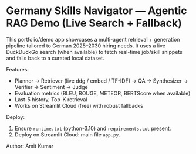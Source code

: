 # Germany Skills Navigator — Agentic RAG Demo (Live Search + Fallback)

This portfolio/demo app showcases a multi-agent retrieval + generation pipeline tailored to German 2025–2030 hiring needs.
It uses a live DuckDuckGo search (when available) to fetch real-time job/skill snippets and falls back to a curated local dataset.

Features:
- Planner → Retriever (live ddg / embed / TF-IDF) → QA → Synthesizer → Verifier → Sentiment → Judge
- Evaluation metrics (BLEU, ROUGE, METEOR, BERTScore when available)
- Last-5 history, Top-K retrieval
- Works on Streamlit Cloud (free) with robust fallbacks

Deploy:
1. Ensure `runtime.txt` (python-3.10) and `requirements.txt` present.
2. Deploy on Streamlit Cloud: main file `app.py`.

Author: Amit Kumar
